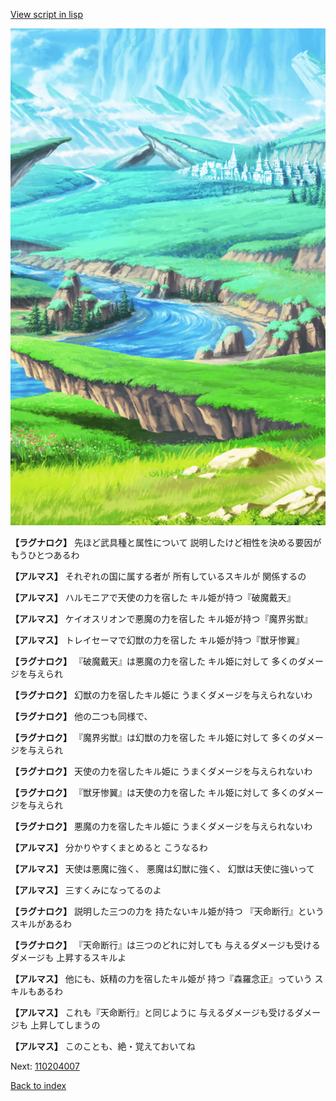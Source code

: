 [View script in lisp](../scripts/110204006.txt)

![plain.png](../images/backgrounds/plain.png)

**【ラグナロク】**
先ほど武具種と属性について
説明したけど相性を決める要因が
もうひとつあるわ

**【アルマス】**
それぞれの国に属する者が
所有しているスキルが
関係するの

**【アルマス】**
ハルモニアで天使の力を宿した
キル姫が持つ『破魔戴天』

**【アルマス】**
ケイオスリオンで悪魔の力を宿した
キル姫が持つ『魔界劣獣』

**【アルマス】**
トレイセーマで幻獣の力を宿した
キル姫が持つ『獣牙惨翼』

**【ラグナロク】**
『破魔戴天』は悪魔の力を宿した
キル姫に対して
多くのダメージを与えられ

**【ラグナロク】**
幻獣の力を宿したキル姫に
うまくダメージを与えられないわ

**【ラグナロク】**
他の二つも同様で、

**【ラグナロク】**
『魔界劣獣』は幻獣の力を宿した
キル姫に対して
多くのダメージを与えられ

**【ラグナロク】**
天使の力を宿したキル姫に
うまくダメージを与えられないわ

**【ラグナロク】**
『獣牙惨翼』は天使の力を宿した
キル姫に対して
多くのダメージを与えられ

**【ラグナロク】**
悪魔の力を宿したキル姫に
うまくダメージを与えられないわ

**【アルマス】**
分かりやすくまとめると
こうなるわ

**【アルマス】**
天使は悪魔に強く、
悪魔は幻獣に強く、
幻獣は天使に強いって

**【アルマス】**
三すくみになってるのよ

**【ラグナロク】**
説明した三つの力を
持たないキル姫が持つ
『天命断行』というスキルがあるわ

**【ラグナロク】**
『天命断行』は三つのどれに対しても
与えるダメージも受けるダメージも
上昇するスキルよ

**【アルマス】**
他にも、妖精の力を宿したキル姫が
持つ『森羅念正』っていう
スキルもあるわ

**【アルマス】**
これも『天命断行』と同じように
与えるダメージも受けるダメージも
上昇してしまうの

**【アルマス】**
このことも、絶・覚えておいてね

Next: [110204007](110204007.md)

[Back to index](index.md)
